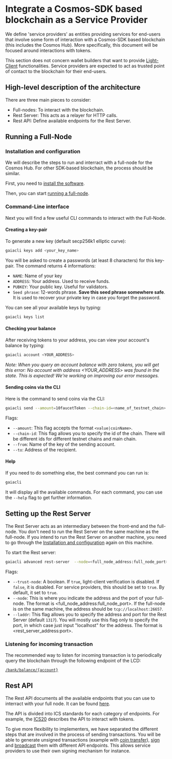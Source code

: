 # Integrate a Cosmos-SDK based blockchain as a Service Provider

We define 'service providers' as entities providing services for end-users that involve some form of interaction with a Cosmos-SDK based blockchain (this includes the Cosmos Hub). More specifically, this document will be focused around interactions with tokens.

This section does not concern wallet builders that want to provide [Light-Client](https://github.com/cosmos/cosmos-sdk/tree/develop/docs/light) functionalities. Service providers are expected to act as trusted point of contact to the blockchain for their end-users. 

## High-level description of the architecture

There are three main pieces to consider:

- Full-nodes: To interact with the blockchain. 
- Rest Server: This acts as a relayer for HTTP calls.
- Rest API: Define available endpoints for the Rest Server.

## Running a Full-Node

### Installation and configuration

We will describe the steps to run and interract with a full-node for the Cosmos Hub. For other SDK-based blockchain, the process should be similar. 

First, you need to [install the software](../../getting-started/installation).

Then, you can start [running a full-node](../../getting-started/join-testnet).

### Command-Line interface

Next you will find a few useful CLI commands to interact with the Full-Node.

#### Creating a key-pair

To generate a new key (default secp256k1 elliptic curve):

```bash
gaiacli keys add <your_key_name>
```

You will be asked to create a passwords (at least 8 characters) for this key-pair. The command returns 4 informations:

- `NAME`: Name of your key
- `ADDRESS`: Your address. Used to receive funds.
- `PUBKEY`: Your public key. Useful for validators.
- `Seed phrase`: 12-words phrase. **Save this seed phrase somewhere safe**. It is used to recover your private key in case you forget the password.

You can see all your available keys by typing:

```bash
gaiacli keys list
```

#### Checking your balance

After receiving tokens to your address, you can view your account's balance by typing:

```bash
gaiacli account <YOUR_ADDRESS>
```

*Note: When you query an account balance with zero tokens, you will get this error: No account with address <YOUR_ADDRESS> was found in the state. This is expected! We're working on improving our error messages.*

#### Sending coins via the CLI

Here is the command to send coins via the CLI:

```bash
gaiacli send --amount=10faucetToken --chain-id=<name_of_testnet_chain> --from=<key_name> --to=<destination_address>
```

Flags:
- `--amount`: This flag accepts the format `<value|coinName>`.
- `--chain-id`: This flag allows you to specify the id of the chain. There will be different ids for different testnet chains and main chain.
- `--from`: Name of the key of the sending account.
- `--to`: Address of the recipient.

#### Help

If you need to do something else, the best command you can run is:

```bash
gaiacli 
```

It will display all the available commands. For each command, you can use the `--help` flag to get further information. 

## Setting up the Rest Server

The Rest Server acts as an intermediary between the front-end and the full-node. You don't need to run the Rest Server on the same machine as the full-node. If you intend to run the Rest Server on another machine, you need to go through the [Installation and configuration](#installation-and-configuration) again on this machine.

To start the Rest server: 

```bash
gaiacli advanced rest-server  --node=<full_node_address:full_node_port>
```

Flags:
- `--trust-node`: A boolean. If `true`, light-client verification is disabled. If `false`, it is disabled. For service providers, this should be set to `true`. By default, it set to `true`. 
- `--node`: This is where you indicate the address and the port of your full-node. The format is <full_node_address:full_node_port>. If the full-node is on the same machine, the address should be `tcp://localhost:26657`.
- `--laddr`: This flag allows you to specify the address and port for the Rest Server (default `1317`). You will mostly use this flag only to specify the port, in which case just input "localhost" for the address. The format is <rest_server_address:port>.


### Listening for incoming transaction

The recommended way to listen for incoming transaction is to periodically query the blockchain through the following endpoint of the LCD:

[`/bank/balance/{account}`](https://cosmos-staging.interblock.io/rpc/#/ICS20/get_bank_balances__address_)

## Rest API

The Rest API documents all the available endpoints that you can use to interract with your full node. It can be found [here](https://cosmos-staging.interblock.io/rpc/). 

The API is divided into ICS standards for each category of endpoints. For example, the [ICS20](https://cosmos-staging.interblock.io/rpc/#/ICS20/) describes the API to interact with tokens. 

To give more flexibility to implementers, we have separated the different steps that are involved in the process of sending transactions. You will be able to generate unsigned transactions (example with [coin transfer](https://cosmos-staging.interblock.io/rpc/#/ICS20/post_bank_accounts__address__transfers)), [sign](https://cosmos-staging.interblock.io/rpc/#/ICS20/post_tx_sign) and [broadcast](https://cosmos-staging.interblock.io/rpc/#/ICS20/post_tx_broadcast) them with different API endpoints. This allows service providers to use their own signing mechanism for instance. 
